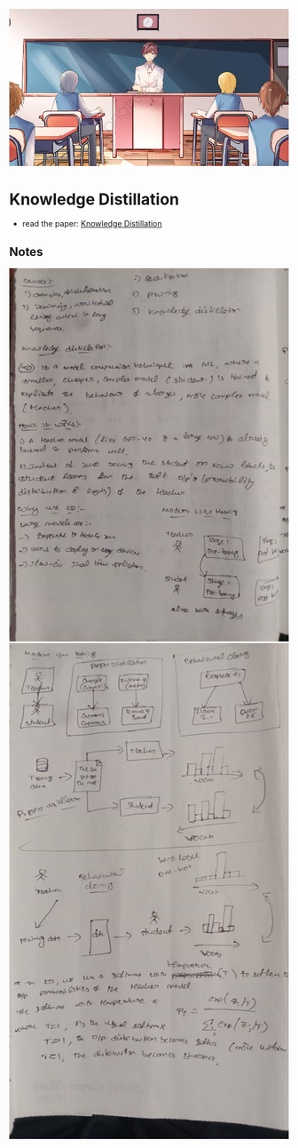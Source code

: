 ![alt text](image-1.png)
# Knowledge Distillation
- read the paper: [Knowledge Distillation](https://arxiv.org/abs/2402.13116)

## Notes
![alt text](img1.jpg)
![alt text](img2.jpg)